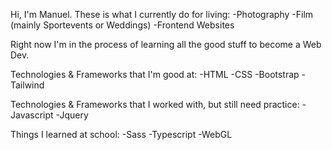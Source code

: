 Hi, I'm Manuel. These is what I currently do for living: 
-Photography
-Film (mainly Sportevents or Weddings)
-Frontend Websites


Right now I'm in the process of learning all the good stuff to become a Web Dev. 
 

Technologies & Frameworks that I'm good at: 
-HTML
-CSS
-Bootstrap
-Tailwind

Technologies & Frameworks that I worked with, but still need practice: 
-Javascript
-Jquery

Things I learned at school: 
-Sass
-Typescript
-WebGL
